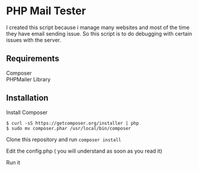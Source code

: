 PHP Mail Tester
===============

I created this script because i manage many websites and most of the time they have email sending issue. So this script is to do debugging with certain issues with the server.

Requirements
------------
Composer  
PHPMailer Library

Installation
------------
Install Composer

```
$ curl -sS https://getcomposer.org/installer | php
$ sudo mv composer.phar /usr/local/bin/composer
```

Clone this repository and run ```composer install```

Edit the config.php ( you will understand as soon as you read it)

Run it
